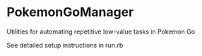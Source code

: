 # PokemonGoManager
Utilities for automating repetitive low-value tasks in Pokemon Go

See detailed setup instructions in run.rb